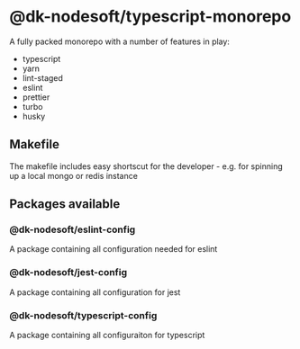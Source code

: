 # @dk-nodesoft/typescript-monorepo

A fully packed monorepo with a number of features in play:

- typescript
- yarn
- lint-staged
- eslint
- prettier
- turbo
- husky

## Makefile

The makefile includes easy shortscut for the developer - e.g. for spinning up a local mongo or redis instance

## Packages available

### @dk-nodesoft/eslint-config

A package containing all configuration needed for eslint

### @dk-nodesoft/jest-config

A package containing all configuration for jest

### @dk-nodesoft/typescript-config

A package containing all configuraiton for typescript
